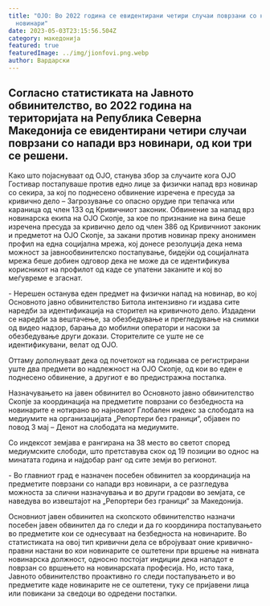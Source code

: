 ```yaml
---
title: "ОЈО: Во 2022 година се евидентирани четири случаи поврзани со напади врз
  новинари"
date: 2023-05-03T23:15:56.504Z
category: македонија
featured: true
featuredImage: ../img/jionfovi.png.webp
author: Вардарски
---
```


<!--StartFragment-->

## Согласно статистиката на Јавното обвинителство, во 2022 година на територијата на Република Северна Македонија се евидентирани четири случаи поврзани со напади врз новинари, од кои три се решени.

<!--EndFragment-->

<!--StartFragment-->

Како што појаснуваат од ОЈО, станува збор за случаите кога ОЈО Гостивар постапуваше против едно лице за физички напад врз новинар со секира, за кој по поднесено обвинение изречена е пресуда за кривично дело – Загрозување со опасно орудие при тепачка или караница од член 133 од Кривичниот законик. Обвинение за напад врз новинарска екипа на ОЈО Скопје, за кое по признание на вина беше изречена пресуда за кривично дело од член 386 од Кривичниот законик и предметот на ОЈО Скопје, за закани против новинар преку анонимен профил на една социјална мрежа, кој донесе резолуција дека нема можност за јавнообвинителско постапување, бидејќи од социјалната мрежа беше добиен одговор дека не може да се идентификува корисникот на профилот од каде се упатени заканите и кој во меѓувреме е згаснат.

\- Нерешен останува еден предмет на физички напад на новинар, во кој Основното јавно обвинителство Битола интензивно ги издава сите наредби за идентификација на сторител на кривичното дело. Издадени се наредби за вештачење, за обезбедување и прегледување на снимки од видео надзор, барања до мобилни оператори и насоки за обезбедување други докази. Сторителите се уште не се идентификувани, велат од ОЈО.

Оттаму дополнуваат дека од почетокот на годинава се регистрирани уште два предмети во надлежност на ОЈО Скопје, од кои во еден е поднесено обвинение, а другиот е во предистражна постапка.

Назначувањето на јавен обвинител во Основното јавно обвинителство Скопје за координација на предметите поврзани со безбедноста на новинарите е нотирано во најновиот Глобален индекс за слободата на медиумите на организацијата „Репортери без граници“, објавен по повод 3 мај – Денот на слободата на медиумите.

Со индексот земјава е рангирана на 38 место во светот според медиумските слободи, што претставува скок од 19 позиции во однос на минатата година и најдобар ранг од сите земји во регионот.

\- Во главниот град е назначен посебен обвинител за координација на предметите поврзани со напади врз новинари, а се разгледува можноста за слични назначувања и во други градови во земјата, се наведува во извештајот на „Репортери без граници“ за Македонија.

Основниот јавен обвинител на скопското обвинителство назначи посебен јавен обвинител да го следи и да го координира постапувањето во предметите кои се однесуваат на безбедноста на новинарите. Во статистиката на овој тип кривични дела се вбројуваат оние кривично-правни настани во кои новинарите се оштетени при вршење на нивната новинарска должност, односно постојат индиции дека нападот е поврзан со вршењето на новинарската професија. Но, исто така, Јавното обвинителство проактивно го следи постапувањето и во предметите каде новинарите не се оштетени, туку се пријавени лица или повикани за сведоци во одредени постапки.

<!--EndFragment-->
